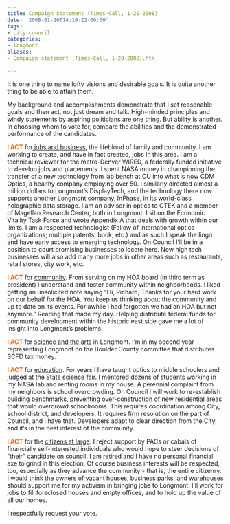 ```yaml
---
title: Campaign Statement (Times-Call, 1-20-2008)
date: '2008-01-20T14:19:22-06:00'
tags:
- city-council
categories:
- longmont
aliases:
- Campaign statement (Times-Call, 1-20-2008).htm

---
```

<p>It is one thing to name lofty visions and desirable goals.  It is quite another thing to be able to attain them.</p>
<p>My background and accomplishments demonstrate that I set reasonable
goals and then act, not just dream and talk.  High-minded principles and
 windy statements by aspiring politicians are one thing.  But ability is
 another.  In choosing whom to vote for, compare the abilities and the
demonstrated performance of the candidates.</p>
<p><font color="#ff6600"><strong>I ACT</strong></font> for<u> jobs and business</u>,
 the lifeblood of family and community.  I am working to create, and
have in fact created, jobs in this area.  I am a technical reviewer for
the metro-Denver WIRED, a federally funded initiative to develop jobs
and placements.  I spent NASA money in championing the transfer of a new
 technology from lab bench at CU into what is now CDM Optics, a healthy
company employing over 50.  I similarly directed almost a million
dollars to Longmont’s DisplayTech, and the technology there now supports
 another Longmont company, InPhase, in its world-class holographic data
storage.  I am an advisor in optics to CTEK and a member of Magellan
Research Center, both in Longmont.  I sit on the Economic Vitality Task
Force and wrote Appendix A that deals with growth within our limits.  I
am a respected technologist (Fellow of international optics
organizations; multiple patents; book; etc.) and as such I speak the
lingo and have early access to emerging technology.  On Council I’ll be
in a position to court promising businesses to locate here.  New high
tech businesses will also add many more jobs in other areas such as
restaurants, retail stores, city work, etc.</p>
<p><font color="#ff6600"><strong>I ACT</strong></font> for <u>community</u>.
  From serving on my HOA board (in third term as president) I understand
 and foster community within neighborhoods.  I liked getting an
unsolicited note saying “Hi, Richard, Thanks for your hard work on our
behalf for the HOA.  You keep us thinking about the community and up to
date on its events.  For awhile I had forgotten we had an HOA but not
anymore.”  Reading that made my day.  Helping distribute federal funds
for community development within the historic east side gave me a lot of
 insight into Longmont’s problems.</p>
<p><font color="#ff6600"><strong>I ACT </strong></font>for <u>science and the arts</u> in Longmont.  I’m in my second year representing Longmont on the Boulder County committee that distributes SCFD tax money.</p>
<p><strong><font color="#ff6600">I ACT</font></strong> for <u>education</u>.
  For years I have taught optics to middle schoolers and judged at the
State science fair.  I mentored dozens of students working in my NASA
lab and renting rooms in my house.  A perennial complaint from my
neighbors is school overcrowding.  On Council I will work to
re-establish building benchmarks, preventing over-construction of new
residential areas that would overcrowd schoolrooms.  This requires
coordination among City, school district, and developers.  It requires
firm resolution on the part of Council, and I have that.  Developers
adapt to clear direction from the City, and it’s in the best interest of
 the community.</p>
<p><font color="#ff6600"><strong>I ACT</strong></font> for the <u>citizens at large</u>.
  I reject support by PACs or cabals of financially self-interested
individuals who would hope to steer decisions of “their” candidate on
council.  I am retired and I have no personal financial axe to grind in
this election.  Of course business interests will be respected, too,
especially as they advance the community - that is, the entire
citizenry.  I would think the owners of vacant houses, business parks,
and warehouses should support me for my activism in bringing jobs to
Longmont.  I’ll work for jobs to fill foreclosed houses and empty
offices, and to hold up the value of all our homes.</p>
<p>I respectfully request your vote.</p>